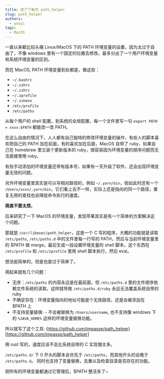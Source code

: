 ```yaml
---
title: 挖了个新坑 path_helper
slug: path_helper
authors: 
  - yooyi
tags: 
  - MacOS
---
```


一直以来都比较头痛 Linux/MacOS 下的 PATH 环境变量的设置，因为太过于自由了，不像 windows 里有一个固定的位置去修改，最多分出了一个用户环境变量和系统环境变量的区别。

而在 MacOS, PATH 环境变量到处都是，像这些：

- `~/.bashrc`
- `~/.zshrc`
- `~/.zshrc`
- `~/.zprofile`
- `~/.zshenv` 
- `/etc/profile`
- `/etc/paths`

从每个用户的 shell 配置，到系统的全局配置，每一个文件里写一句 `export PATH = xxxx:$PATH` 都能改一改 PATH。

在这么自由的情况下，人人都有自己独特的修改环境变量的操作，有些人的脚本喜欢把自己的 PATH 加在前面，有的喜欢加在后面，MacOS 自带了 ruby，如果自己在 homebrew 里又装个更新版本的 ruby，很容易因为环境变量的顺序问题而无法直接使用 ruby。

有些手动添加的环境变量还带有版本号，如果有一天升级了软件，还会出现环境变量无效的问题。

另外环境变量里其实是可以写相对路径的，例如 `~/.yarn/bin`，假如此时还有一个 `/Users/xxxx/.yarn/bin`，它们看上去不一样，实际上还是指向的同一个路径，重复无用的查找也会降低命令执行的速度。

**简直不要太烦**。

<!--truncate-->

后来研究了一下 MacOS 的环境变量，发现苹果其实是有一个简单的方案解决这个问题。

那就是 `/usr/libexec/path_helper`，这是一个 C 写的程序，大概的功能就是读取 `/etc/paths`, `/etc/paths.d` 中的文件里每一行写的 PATH，然后与当前环境变量里的 $PATH 做 merge，最后生成一段设置环境变量的 shell 脚本。这个东西在 `/etc/profile` 和 `/etc/zprofile` 里用 shell 脚本执行，然后 eval。

想法挺简单的，但是也是过于简单了。

用起来就有几个问题：

- 无序：`/etc/paths` 的内容永远是在最前面，但 `/etc/paths.d` 里的文件顺序依赖文件系统的读取，这样就导致 `/etc/paths.d/ruby` 永远无法覆盖系统自带的 ruby
- 不确定存在：环境变量指向的地址可能是个无效路径，还是会被添加在 $PATH 上
- 不支持变量替换: `~` 不会被替换为 `/Users/username`, 也不支持像 windows 下的 `%JAVA_HOME%` 这样的环境变量替换功能。

所以就写了这个工具: (https://github.com/impasse/path_helper)[https://github.com/impasse/path_helper]

用 rust 写的，速度应该不会比系统自带的 C 实现慢太多。

`/etc/paths.d/` 下 0 开头的脚本会优先于 `/etc/paths`，而其他开头的会晚于 `/etc/paths.d`。
同时也支持了变量替换，去重以及检查目录是否存在的功能。

把所有的环境变量都通过它管理后，$PATH 整洁多了~